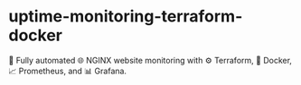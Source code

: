 # uptime-monitoring-terraform-docker
🚀 Fully automated 🌐 NGINX website monitoring with ⚙️ Terraform, 🐳 Docker, 📈 Prometheus, and 📊 Grafana.
